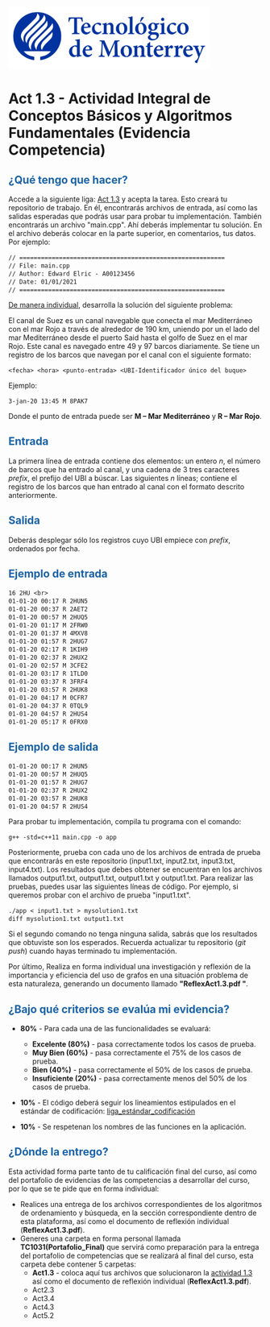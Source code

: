 ![Tec de Monterrey](images/logotecmty.png)
# Act 1.3 - Actividad Integral de Conceptos Básicos y Algoritmos Fundamentales (Evidencia Competencia)

## <span style="color: rgb(26, 99, 169);">¿Qué tengo que hacer?</span>
Accede a la siguiente liga: [Act 1.3](https://classroom.github.com/a/KO1Erb6Q) y acepta la tarea. Esto creará tu repositorio de trabajo. En él, encontrarás archivos de entrada, así como las salidas esperadas que podrás usar para probar tu implementación. También encontrarás un archivo "main.cpp". Ahí deberás implementar tu solución. En el archivo deberás colocar en la parte superior, en comentarios, tus datos. Por ejemplo:
```
// =========================================================
// File: main.cpp
// Author: Edward Elric - A00123456
// Date: 01/01/2021
// =========================================================
```
<span style="text-decoration: underline;">De manera individual</span>, desarrolla la solución del siguiente problema:

El canal de Suez es un canal navegable que conecta el mar Mediterráneo con el mar Rojo a través de alrededor de 190 km, uniendo por un el lado del mar Mediterráneo desde el puerto Said hasta el golfo de Suez en el mar Rojo. Este canal es navegado entre 49 y 97 barcos diariamente. Se tiene un registro de los barcos que navegan por el canal con el siguiente formato:
```
<fecha> <hora> <punto-entrada> <UBI-Identificador único del buque>
```
Ejemplo:
```
3-jan-20 13:45 M 8PAK7
```

Donde el punto de entrada puede ser **M – Mar Mediterráneo** y **R – Mar Rojo**.

## <span style="color: rgb(26, 99, 169);">**Entrada**</span>
La primera línea de entrada contiene dos elementos: un entero *n*, el número de barcos que ha entrado al canal, y una cadena de 3 tres caracteres *prefix*, el prefijo del UBI a búscar. Las siguientes *n* líneas; contiene el registro de los barcos que han entrado al canal con el formato descrito anteriormente.

## <span style="color: rgb(26, 99, 169);">**Salida**</span>
Deberás desplegar sólo los registros cuyo UBI empiece con *prefix*, ordenados por fecha.

## <span style="color: rgb(26, 99, 169);">**Ejemplo de entrada**</span>
```
16 2HU <br>
01-01-20 00:17 R 2HUN5
01-01-20 00:37 R 2AET2
01-01-20 00:57 M 2HUQ5
01-01-20 01:17 M 2FRW0
01-01-20 01:37 M 4MXV8
01-01-20 01:57 R 2HUG7
01-01-20 02:17 R 1KIH9
01-01-20 02:37 R 2HUX2
01-01-20 02:57 M 3CFE2
01-01-20 03:17 R 1TLD0
01-01-20 03:37 R 3FRF4
01-01-20 03:57 R 2HUK8
01-01-20 04:17 M 0CFR7
01-01-20 04:37 R 0TQL9
01-01-20 04:57 R 2HUS4
01-01-20 05:17 R 0FRX0
```

## <span style="color: rgb(26, 99, 169);">**Ejemplo de salida**</span>
```
01-01-20 00:17 R 2HUN5
01-01-20 00:57 M 2HUQ5
01-01-20 01:57 R 2HUG7
01-01-20 02:37 R 2HUX2
01-01-20 03:57 R 2HUK8
01-01-20 04:57 R 2HUS4
```

Para probar tu implementación, compila tu programa con el comando:
```
g++ -std=c++11 main.cpp -o app
```
Posteriormente, prueba con cada uno de los archivos de entrada de prueba que encontrarás en este repositorio (input1.txt, input2.txt, input3.txt, input4.txt). Los resultados que debes obtener se encuentran en los archivos llamados output1.txt, output1.txt, output1.txt y output1.txt. Para realizar las pruebas, puedes usar las siguientes líneas de código. Por ejemplo, si queremos probar con el archivo de prueba "input1.txt".
```
./app < input1.txt > mysolution1.txt
diff mysolution1.txt output1.txt
```
Si el segundo comando no tenga ninguna salida, sabrás que los resultados que obtuviste son los esperados. Recuerda actualizar tu repositorio (*git push*) cuando hayas terminado tu implementación.

Por último, Realiza en forma individual una investigación y reflexión de la importancia y eficiencia del uso de grafos en una situación problema de esta naturaleza,  generando un documento llamado **"ReflexAct1.3.pdf "**.

## <span style="color: rgb(26, 99, 169);">**¿Bajo qué criterios se evalúa mi evidencia?**</span>

- **80%** - Para cada una de las funcionalidades se evaluará:

    - **Excelente (80%)** - pasa correctamente todos los casos de prueba.
    - **Muy Bien (60%)** - pasa correctamente el 75% de los casos de prueba.
    - **Bien (40%)** - pasa correctamente el 50% de los casos de prueba.
    - **Insuficiente (20%)** - pasa correctamente menos del 50% de los casos de prueba.


- **10%** - El código deberá seguir los lineamientos estipulados en el estándar de codificación: <span class="instructure_file_holder link_holder">[liga_estándar_codificación](estandar.pdf)</span>
- **10%** - Se respetenan los nombres de las funciones en la aplicación.

## <span style="color: rgb(26, 99, 169);">**¿Dónde la entrego?**</span>
Esta actividad forma parte tanto de tu calificación final del curso, así como del portafolio de evidencias de las competencias a desarrollar del curso, por lo que se te pide que en forma individual:
* Realices una entrega de  los archivos correspondientes de los algoritmos de ordenamiento y búsqueda, en la sección correspondiente dentro de esta plataforma, así como el documento de reflexión individual (**ReflexAct1.3.pdf**).
* Generes una carpeta en forma personal llamada **TC1031(Portafolio_Final)** que servirá como preparación para la entrega del portafolio de competencias que se realizará al final del curso, esta carpeta debe contener 5 carpetas:
    * **Act1.3** - coloca aquí tus archivos que solucionaron la <span style="text-decoration: underline;">actividad 1.3</span> así como el documento de reflexión individual (**ReflexAct1.3.pdf**).
    * Act2.3
    * Act3.4
    * Act4.3
    * Act5.2

